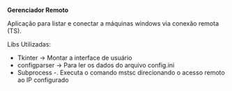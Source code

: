 <Strong> Gerenciador Remoto </Strong>

Aplicação para listar e conectar a máquinas windows via conexão remota (TS).

Libs Utilizadas: 
<ul>
  <li>Tkinter -> Montar a interface de usuário</li>
  <Li>configparser -> Para ler os dados do arquivo config.ini</Li>
  <Li>Subprocess -. Executa o comando mstsc direcionando o acesso remoto ao IP configurado</Li>
</ul>




